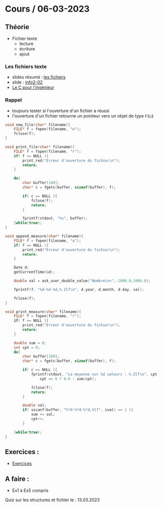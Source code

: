 # Cours / 06-03-2023

## Théorie 
- Fichier texte
  - lecture
  - écriture
  - ajout

### Les fichiers texte 
- slides résumé : [les fichiers](https://cyberlearn.hes-so.ch/pluginfile.php/4250754/mod_resource/content/0/fichiers2.pdf)
- slide : [info2-02](https://cyberlearn.hes-so.ch/pluginfile.php/4250752/mod_resource/content/0/INFO2.02%20-%20Le%20traitement%20de%20fichiers.pdf)
- [Le C pour l'ingénieur](https://heig-tin-info.github.io/handout/content/files.html#)

### Rappel
- toujours tester si l'ouverture d'un fichier a réussi
- l'ouverture d'un fichier retourne un pointeur vers un objet de type `FILE`


```c
void new_file(char* filename){
    FILE* f = fopen(filename, "w");
    fclose(f);
}

void print_file(char* filename){
    FILE* f = fopen(filename, "r");
    if( f == NULL ){
        print_red("Erreur d'ouverture du fichier\n");
        return;
    }

    do{
        char buffer[100];
        char* c = fgets(buffer, sizeof(buffer), f);

        if( c == NULL ){
            fclose(f);
            return;
        }

        fprintf(stdout, "%s", buffer);
    }while(true);
}

void append_measure(char* filename){
    FILE* f = fopen(filename, "a");
    if( f == NULL ){
        print_red("Erreur d'ouverture du fichier\n");
        return;
    }

    Date d;
    getCurrentTime(&d);

    double val = ask_user_double_value("Nombre\n>",-1000.0,1000.0);

    fprintf(f, "%d-%d-%d,%.2lf\n", d.year, d.month, d.day, val);

    fclose(f);
}

void print_measure(char* filename){
    FILE* f = fopen(filename, "r");
    if( f == NULL ){
        print_red("Erreur d'ouverture du fichier\n");
        return;
    }

    double sum = 0;
    int cpt = 0;
    do{
        char buffer[100];
        char* c = fgets(buffer, sizeof(buffer), f);

        if( c == NULL ){
            fprintf(stdout, "La moyenne sur %d valeurs : %.2lf\n", cpt, 
                cpt == 0 ? 0.0 : sum/cpt);

            fclose(f);
            return;
        }

        double val;
        if( sscanf(buffer, "%*d-%*d-%*d,%lf", &val) == 1 ){
            sum += val;
            cpt++;
        }

    }while(true);
}
```

## Exercices :
- [Exercices](https://github.com/tony-maulaz/info2-exercices/blob/main/fichier.md)

## A faire :
- Ex1 à Ex5 compris

Quiz sur les structures et fichier le : 13.03.2023